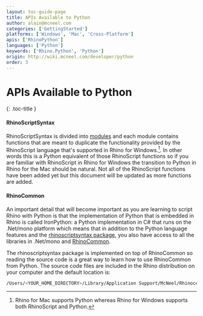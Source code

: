 ```yaml
---
layout: toc-guide-page
title: APIs Available to Python
author: alain@mcneel.com
categories: ['GettingStarted']
platforms: ['Windows', 'Mac', 'Cross-Platform']
apis: ['RhinoPython']
languages: ['Python']
keywords: ['Rhino.Python', 'Python']
origin: http://wiki.mcneel.com/developer/python
order: 3
---
```


# APIs Available to Python
{: .toc-title }

#### RhinoScriptSyntax

RhinoScriptSyntax is divided into [modules](/api/RhinoScriptSyntax/namespaces.html) and each module contains functions that are meant to duplicate the functionality provided by the RhinoScript language that's supported in Rhino for Windows.[^1].  In other words this is a Python equivalent of those RhinoScript functions so if you are familiar with RhinoScript in Rhino for Windows the transition to Python in Rhino for the Mac should be natural.  Not all of the RhinoScript functions have been added yet but this document will be updated as more functions are added.

#### RhinoCommon

An important detail that will become important as you are learning to script Rhino with Python is that the implementation of Python that is embedded in Rhino is called IronPython: a Python implementation in C# that runs on the .Net/mono platform which means that in addition to the Python language features and the [rhinoscriptsyntax package](/api/RhinoScriptSyntax/namespaces.html), you also have access to all the libraries in .Net/mono and [RhinoCommon](../../rhinocommon/what_is_rhinocommon/).

The rhinoscriptsyntax package is implemented on top of RhinoCommon so reading the source code is a great way to learn how to use RhinoCommon from Python.  The source code files are included in the Rhino distribution on your computer and the default location is:
```bash
/Users/<YOUR_HOME_DIRECTORY>/Library/Application Support/McNeel/Rhinoceros/MacPlugIns/ironpython/settings/lib/rhinoscript
```

[^1]: Rhino for Mac supports Python whereas Rhino for Windows supports both RhinoScript and Python.
